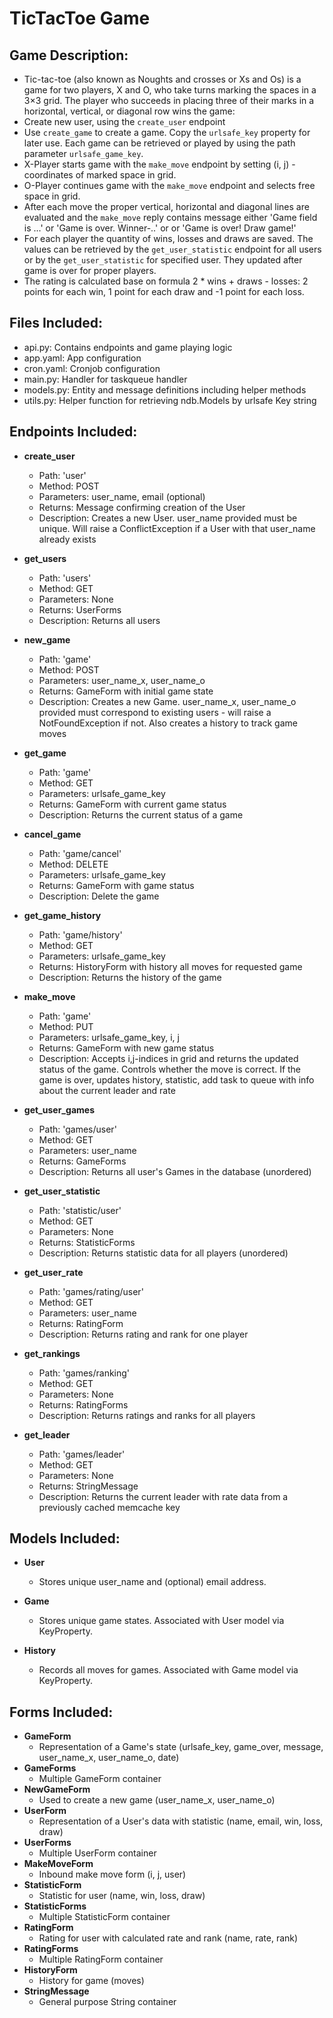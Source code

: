 # TicTacToe Game

## Game Description:
- Tic-tac-toe (also known as Noughts and crosses or Xs and Os) is a game 
 for two players, X and O, who take turns marking the spaces in a 3×3 grid. 
 The player who succeeds in placing three of their marks in a horizontal, 
 vertical, or diagonal row wins the game:
- Create new user, using the `create_user` endpoint
- Use `create_game` to create a game. Copy the `urlsafe_key` property for 
later use. Each game can be retrieved or played by using the path parameter 
`urlsafe_game_key`.
- X-Player starts game with the `make_move` endpoint by setting 
(i, j) - coordinates of marked space in grid.
- O-Player continues game with the `make_move` endpoint and selects free 
space in grid.
- After each move the proper vertical, horizontal and diagonal lines are 
evaluated and the `make_move` reply contains message either 'Game field is ...'
 or 'Game is over. Winner-..' or  or 'Game is over! Draw game!'
- For each player the quantity of wins, losses and draws are saved. The values
  can be retrieved by the `get_user_statistic` endpoint for all users or by the 
   `get_user_statistic` for specified user. They updated after game is over for 
  proper players. 
- The rating is calculated base on formula 2 * wins + draws - losses:
   2 points for each win, 1 point for each draw and -1 point for each loss.


## Files Included:
 - api.py: Contains endpoints and game playing logic
 - app.yaml: App configuration
 - cron.yaml: Cronjob configuration
 - main.py: Handler for taskqueue handler
 - models.py: Entity and message definitions including helper methods
 - utils.py: Helper function for retrieving ndb.Models by urlsafe Key string

## Endpoints Included:
 - **create_user**
    - Path: 'user'
    - Method: POST
    - Parameters: user_name, email (optional)
    - Returns: Message confirming creation of the User
    - Description: Creates a new User. user_name provided must be unique. Will 
    raise a ConflictException if a User with that user_name already exists
    
 - **get_users**
    - Path: 'users'
    - Method: GET
    - Parameters: None 
    - Returns: UserForms
    - Description: Returns all users
    
 - **new_game**
    - Path: 'game'
    - Method: POST
    - Parameters: user_name_x, user_name_o
    - Returns: GameForm with initial game state
    - Description: Creates a new Game. user_name_x, user_name_o provided must 
    correspond to existing users - will raise a NotFoundException if not.
    Also creates a history to track game moves
     
 - **get_game**
    - Path: 'game'
    - Method: GET
    - Parameters: urlsafe_game_key
    - Returns: GameForm with current game status
    - Description: Returns the current status of a game
    
 - **cancel_game**
    - Path: 'game/cancel'
    - Method: DELETE
    - Parameters: urlsafe_game_key
    - Returns: GameForm with game status
    - Description: Delete the game

 - **get_game_history**
    - Path: 'game/history'
    - Method: GET
    - Parameters: urlsafe_game_key
    - Returns: HistoryForm with history all moves for requested game
    - Description: Returns the history of the game
        
 - **make_move**
    - Path: 'game'
    - Method: PUT
    - Parameters: urlsafe_game_key, i, j
    - Returns: GameForm with new game status
    - Description: Accepts i,j-indices in grid and returns the updated status 
    of the game. Controls whether the move is correct. If the game is over,
    updates history, statistic, add task to queue with info about the 
    current leader and rate
     
 - **get_user_games**
    - Path: 'games/user'
    - Method: GET
    - Parameters: user_name
    - Returns: GameForms
    - Description: Returns all user's Games in the database (unordered)
    
 - **get_user_statistic**
    - Path: 'statistic/user'
    - Method: GET
    - Parameters: None
    - Returns: StatisticForms 
    - Description: Returns statistic data for all players (unordered)

 - **get_user_rate**
    - Path: 'games/rating/user'
    - Method: GET
    - Parameters: user_name
    - Returns: RatingForm
    - Description: Returns rating and rank for one player

 - **get_rankings**
    - Path: 'games/ranking'
    - Method: GET
    - Parameters: None
    - Returns: RatingForms
    - Description: Returns ratings and ranks for all players
    
 - **get_leader**
    - Path: 'games/leader'
    - Method: GET
    - Parameters: None
    - Returns: StringMessage
    - Description: Returns the current leader with rate data from 
    a previously cached memcache key

## Models Included:
 - **User**
    - Stores unique user_name and (optional) email address.
    
 - **Game**
    - Stores unique game states. Associated with User model via KeyProperty.
    
 - **History**
    - Records all moves for games. Associated with Game model via KeyProperty.
    
## Forms Included:
 - **GameForm**
    - Representation of a Game's state (urlsafe_key, game_over, message, 
    user_name_x, user_name_o, date)
 - **GameForms**
    - Multiple GameForm container
 - **NewGameForm**
    - Used to create a new game (user_name_x, user_name_o)
 - **UserForm**
    - Representation of a User's data with statistic 
    (name, email, win, loss, draw)
 - **UserForms**
    - Multiple UserForm container
 - **MakeMoveForm**
    - Inbound make move form (i, j, user)
 - **StatisticForm**
    - Statistic for user (name, win, loss, draw)
 - **StatisticForms**
    - Multiple StatisticForm container
 - **RatingForm**
    - Rating for user with calculated rate and rank (name, rate, rank)
 - **RatingForms**
    - Multiple RatingForm container
 - **HistoryForm**
    - History for game (moves)
 - **StringMessage**
    - General purpose String container
    